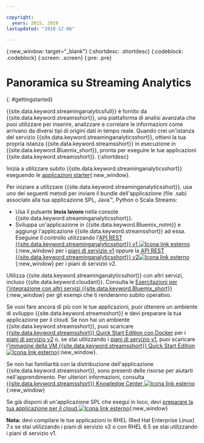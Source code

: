 ```yaml
---

copyright:
  years: 2015, 2019
lastupdated: "2018-12-06"

---
```


<!-- Attribute definitions -->
{:new_window: target="_blank"}
{:shortdesc: .shortdesc}
{:codeblock: .codeblock}
{:screen: .screen}
{:pre: .pre}


# Panoramica su Streaming Analytics
{: #gettingstarted}

{{site.data.keyword.streaminganalyticsfull}} è fornito da
{{site.data.keyword.streamsshort}}, una piattaforma di analisi avanzata
che puoi utilizzare per inserire, analizzare e correlare le informazioni come arrivano da diversi tipi
di origini dati in tempo reale. Quando crei un'istanza del servizio {{site.data.keyword.streaminganalyticsshort}}, ottieni la tua propria istanza {{site.data.keyword.streamsshort}} in esecuzione in {{site.data.keyword.Bluemix_short}}, pronta per eseguire le tue applicazioni {{site.data.keyword.streamsshort}}.
{:shortdesc}

Inizia a utilizzare subito {{site.data.keyword.streaminganalyticsshort}} eseguendo le [applicazioni starter](/docs/services/StreamingAnalytics?topic=StreamingAnalytics-starterapps_deploy){:new_window}.

Per iniziare a utilizzare {{site.data.keyword.streaminganalyticsshort}}, usa uno dei seguenti metodi per inviare il bundle dell'applicazione (file .sab) associato alla tua applicazione SPL, Java™, Python o Scala Streams:
* Usa il pulsante **Invia lavoro** nella console {{site.data.keyword.streaminganalyticsshort}}.
* Sviluppa un'applicazione in {{site.data.keyword.Bluemix_notm}} e aggiungi l'applicazione {{site.data.keyword.streamsshort}} ad essa. Eseguine il controllo utilizzando l'[API REST {{site.data.keyword.streaminganalyticsshort}} v1 ![Icona link esterno](../../icons/launch-glyph.svg "Icona link esterno")](https://{DomainName}/apidocs/streaming-analytics-v1){:new_window} per i [piani di servizio v1](/docs/services/StreamingAnalytics?topic=StreamingAnalytics-service_plans#service_plans) oppure la [API REST {{site.data.keyword.streaminganalyticsshort}} v2![Icona link esterno](../../icons/launch-glyph.svg "Icona link esterno")](https://{DomainName}/apidocs/streaming-analytics-v2){:new_window} per i piani di servizio v2.

Utilizza {{site.data.keyword.streaminganalyticsshort}} con altri servizi, incluso {{site.data.keyword.cloudant}}. Consulta le [Esercitazioni per l'integrazione con altri servizi {{site.data.keyword.Bluemix_short}}](/docs/services/StreamingAnalytics?topic=StreamingAnalytics-tutorials){:new_window} per gli esempi che ti renderanno subito operativo.

Se vuoi fare ancora di più con le tue applicazioni, puoi ottenere un ambiente di sviluppo {{site.data.keyword.streamsshort}} e devi preparare la tua applicazione per il cloud. Se non hai un ambiente {{site.data.keyword.streamsshort}}, puoi scaricare [{{site.data.keyword.streamsshort}} Quick Start Edition con Docker](https://www-01.ibm.com/marketing/iwm/iwm/web/preLogin.do?source=swg-ibmistvi) per i [piani di servizio v2](/docs/services/StreamingAnalytics?topic=StreamingAnalytics-service_plans#service_plans) o, se stai utilizzando i [piani di servizio v1](/docs/services/StreamingAnalytics?topic=StreamingAnalytics-service_plans#service_plans), puoi scaricare l'[immagine della VM {{site.data.keyword.streamsshort}} Quick Start Edition ![Icona link esterno](../../icons/launch-glyph.svg "Icona link esterno")](http://ibmstreams.github.io/streamsx.documentation/docs/4.3/qse-intro/){:new_window}.

Se non hai familiarità con la distribuzione dell'applicazione {{site.data.keyword.streamsshort}}, sono presenti delle risorse per aiutarti nell'apprendimento. Per ulteriori informazioni, consulta [{{site.data.keyword.streamsshort}} Knowledge Center ![Icona link esterno](../../icons/launch-glyph.svg "Icona link esterno")](https://www.ibm.com/support/knowledgecenter/en/SSCRJU_4.3.0/com.ibm.streams.welcome.doc/doc/kc-homepage.html){:new_window}

Se già disponi di un'applicazione SPL che esegui in loco, devi [preparare la tua applicazione per il cloud.![Icona link esterno](../../icons/launch-glyph.svg "Icona link esterno")](https://developer.ibm.com/streamsdev/docs/getting-spl-application-ready-cloud/){:new_window}

**Nota:** devi compilare le tue applicazioni in RHEL (Red Hat Enterprise Linux) 7.x se stai utilizzando i piani di servizio v2 o con RHEL 6.5 se stai utilizzando i piani di servizio v1.
